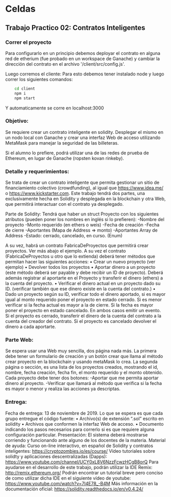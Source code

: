 # Celdas
## Trabajo Practico 02: Contratos Inteligentes

### Correr el proyecto

Para configurarlo en un principio debemos deployar el contrato en alguna red de etherium (fue probado en un workspace de Ganache) y cambiar la dirección del contrato en el archivo '/client/src/config.js'.

Luego corremos el cliente:
Para esto debemos tener instalado node y luego correr los siguientes comandos:

~~~bash
	cd client
	npm i
	npm start
~~~

Y automaticamente se corre en localhost:3000



### Objetivo:
Se requiere crear un contrato inteligente en solidity. Desplegar el mismo en un nodo local con
Ganache y crear una interfaz Web de acceso utilizando MetaMask para manejar la seguridad de las
billeteras.

Si el alumno lo prefiere, podrá utilizar una de las redes de prueba de Ethereum, en lugar de Ganache
(ropsten kovan rinkeby).

### Detalle y requerimientos:

Se trata de crear un contrato inteligente que permita gestionar un sitio de financiamiento colectivo
(crowdfunding), al igual que https://www.idea.me/ o https://www.kickstarter.com.
Este trabajo tendrá dos partes, una exclusivamente hecha en Solidity y desplegada en la blockchain
y otra Web, que permitirá interactuar con el contrato ya desplegado.

Parte de Solidity:
Tendrá que haber un struct Proyecto con los siguientes atributos (pueden poner los nombres en
inglés si lo prefieren):
-Nombre del proyecto
-Monto requerido (en ethers o weis)
-Fecha de creación
-Fecha de cierre
-Aportantes (Mapa de Address => monto)
-Aportantes Array de Address
-Estado: cerrado, cancelado, en curso. (Enum)


A su vez, habrá un contrato FabricaDeProyectos que permitirá crear proyectos. Ver más abajo el
ejemplo.
A su vez el contrato (FabricaDeProyectos u otro que lo extienda) deberá tener métodos que
permitan hacer las siguientes acciones:
• Crear un nuevo proyecto (ver ejemplo)
• Devolver todos los proyectos
• Aportar dinero a un proyecto (este método deberá ser payable y debe recibir un ID de
proyecto). Deberá además registrar al aportarte en el Proyecto y transferir el dinero (ethers)
a la cuenta del proyecto.
• Verificar el dinero actual en un proyecto dado su ID. (verificar también que ese dinero existe
en la cuenta del contrato.)
• Dado un proyecto según su ID, verificar todo el dinero aportado, si es mayor igual al monto
requerido poner el proyecto en estado cerrado. Si es menor verificar si la fecha actual es
mayor a la de cierre. Si la fecha es mayor poner el proyecto en estado cancelado.
En ambos casos emitir un evento.
Si el proyecto es cerrado, transferir el dinero de la cuenta del contrato a la cuenta del
creador del contrato. Si el proyecto es cancelado devolver el dinero a cada aportarte.


### Parte Web:

Se espera usar una Web muy sencilla, dos página nada más. La primera debe tener un formulario de
creación y un botón crear que llama al método crear proyecto en la blockchain y usando metaMask
lo crea.
La segunda página o sección, es una lista de los proyectos creados, mostrando el id, nombre, fecha
creación, fecha fin, el monto requerido y el monto obtenido. Cada proyecto debe tener dos botones:
-Aportar que me permita aportar dinero al proyecto.
-Verificar que llamará al método que verifica si la fecha es mayor o menor y realiza las acciones ya
descriptas.


### Entrega:

Fecha de entrega: 13 de noviembre de 2019.
Lo que se espera es que cada grupo entregue el código fuente:
• Archivo(s) de extensión “.sol” escrito en solidity
• Archivos que conformen la interfaz Web de acceso.
• Documento indicando los pasos necesarios para correrlo si es que requiere alguna
configuración particular.
Presentación:
El sistema deberá mostrarse corriendo y funcionando ante alguno de los docentes de la materia.
Material de ayuda:
Curso on-line interactivo, en español de Solidity y contratos inteligentes:
https://cryptozombies.io/es/course/
Vídeo tutoriales sobre solidty y aplicaciones descentralizadas (Dapps):
https://www.youtube.com/channel/UCY0xL8V6NzzFcwzHCgB8orQ
Para ayudarse en el desarrollo de este trabajo, podrán utilizar la IDE Remix:
http://remix.ethereum.org/
Podrán encontrar un tutorial breve pero conciso de como utilizar dicha IDE en el siguiente vídeo de
youtube: https://www.youtube.com/watch?v=7I4E78_-B4M
Más información en la documentación oficial: https://solidity.readthedocs.io/en/v0.4.24/